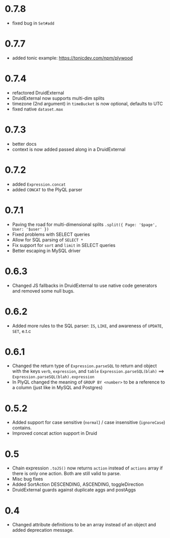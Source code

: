 # 0.7.8

- fixed bug in `Set#add` 

# 0.7.7

- added tonic example: https://tonicdev.com/npm/plywood

# 0.7.4

- refactored DruidExternal
- DruidExternal now supports multi-dim splits
- timezone (2nd argument) in `timeBucket` is now optional, defaults to UTC
- fixed native `dataset.max`

# 0.7.3

- better docs
- context is now added passed along in a DruidExternal

# 0.7.2

- added `Expression.concat`
- added `CONCAT` to the PlyQL parser

# 0.7.1

- Paving the road for multi-dimensional splits `.split({ Page: '$page', User: '$user' })`
- Fixed problems with SELECT queries
- Allow for SQL parsing of `SELECT *`
- Fix support for `sort` and `limit` in SELECT queries
- Better escaping in MySQL driver

# 0.6.3

- Changed JS fallbacks in DruidExternal to use native code generators and removed some null bugs. 

# 0.6.2

- Added more rules to the SQL parser: `IS`, `LIKE`, and awareness of `UPDATE`, `SET`, e.t.c
 
# 0.6.1

- Changed the return type of `Expression.parseSQL` to return and object with the keys `verb`, `expression`, and `table`
  `Expression.parseSQL(blah)` ==> `Expression.parseSQL(blah).expression`
- In PlyQL changed the meaning of `GROUP BY <number>` to be a reference to a column (just like in MySQL and Postgres)

# 0.5.2

- Added support for case sensitive (`normal`) / case insensitive (`ignoreCase`) contains.
- Improved concat action support in Druid

# 0.5

- Chain expression `.toJS()` now returns `action` instead of `actions` array if there is only one action.
  Both are still valid to parse.
- Misc bug fixes
- Added SortAction DESCENDING, ASCENDING, toggleDirection
- DruidExternal guards against duplicate aggs and postAggs

# 0.4

- Changed attribute definitions to be an array instead of an object and added deprecation message. 
